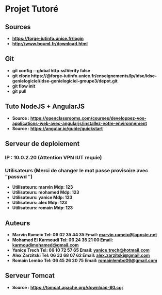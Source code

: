 # Projet Tutoré

## Sources
* **https://forge-iutinfo.unice.fr/login**
* **http://www.bouml.fr/download.html**

## Git
* **git config --global http.sslVerify false**
* **git clone https://<identifiant>@forge-iutinfo.unice.fr/enseignements/lp/idse/idse-genielogiciel/idse-genielogiciel-groupe3/depot.git**
* **git flow init**
* **git pull**

## Tuto NodeJS + AngularJS
* **Source : https://openclassrooms.com/courses/developpez-vos-applications-web-avec-angularjs/installez-votre-environnement**
* **Source : https://angular.io/guide/quickstart**

## Serveur de deploiement
### IP : 10.0.2.20 (Attention VPN IUT requie)
### Utilisateurs (Merci de changer le mot passe provisoire avec "passwd <identifiant>")
* **Utilisateurs:	marvin		Mdp:	123**
* **Utilisateurs:	mohamed		Mdp:	123**
* **Utilisateurs:	yanice		Mdp:	123**
* **Utilisateurs:	alex		Mdp:	123**
* **Utilisateurs:	romain		Mdp:	123**

## Auteurs

* **Marvin Rameix		Tel: 06 02 35 44 35		Email: marvin.rameix@laposte.net**
* **Mohamed El Karmoudi	Tel: 06 24 35 21 00 	Email: karmoudimohamed@gmail.com**
* **Yanice Trech		Tel: 06 10 72 57 65 	Email: yanice.trech@hotmail.com**
* **Alex Zarzitski		Tel: 06 33 68 07 62 	Email: alex.zarzitski@gmail.com**
* **Romain Lembo		Tel: 06 45 26 20 75		Email: romainlembo06@gmail.com**

## Serveur Tomcat
* **Source : https://tomcat.apache.org/download-80.cgi**
